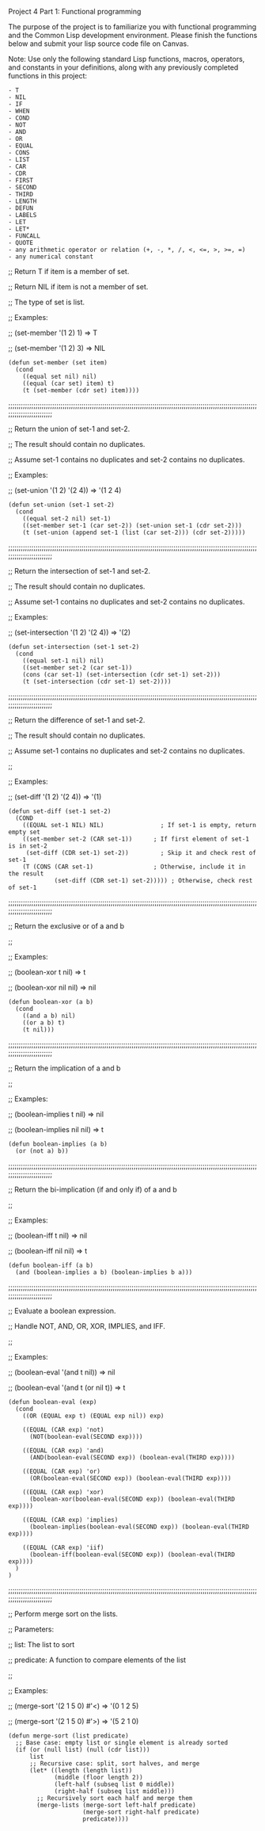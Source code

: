 Project 4 Part 1: Functional programming

The purpose of the project is to familiarize you with functional programming and the Common Lisp development environment. Please finish the functions below and submit your lisp source code file on Canvas.

Note: Use only the following standard Lisp functions, macros, operators, and constants in your definitions, along with any previously completed functions in this project:

    - T
    - NIL
    - IF
    - WHEN
    - COND
    - NOT
    - AND
    - OR
    - EQUAL
    - CONS
    - LIST
    - CAR
    - CDR
    - FIRST
    - SECOND
    - THIRD
    - LENGTH
    - DEFUN
    - LABELS
    - LET
    - LET*
    - FUNCALL
    - QUOTE
    - any arithmetic operator or relation (+, -, *, /, <, <=, >, >=, =)
    - any numerical constant


;; Return T if item is a member of set.

;; Return NIL if item is not a member of set.

;; The type of set is list.

;; Examples:

;; (set-member '(1 2) 1) => T

;; (set-member '(1 2) 3) =>  NIL
```
(defun set-member (set item)
  (cond
    ((equal set nil) nil)
    ((equal (car set) item) t)
    (t (set-member (cdr set) item))))
```
;;;;;;;;;;;;;;;;;;;;;;;;;;;;;;;;;;;;;;;;;;;;;;;;;;;;;;;;;;;;;;;;;;;;;;;;;;;;;;;;;;;;;;;;;;;;;;;;;;;;;;;;;;;;;;;;;;;;;;;;;;;;;;;;;;;;;;;;;;;;

;; Return the union of set-1 and set-2.

;; The result should contain no duplicates.

;; Assume set-1 contains no duplicates and set-2 contains no duplicates.

;; Examples:

;; (set-union '(1 2) '(2 4)) => '(1 2 4)

```
(defun set-union (set-1 set-2)
  (cond
    ((equal set-2 nil) set-1) 
    ((set-member set-1 (car set-2)) (set-union set-1 (cdr set-2))) 
    (t (set-union (append set-1 (list (car set-2))) (cdr set-2)))))
```

;;;;;;;;;;;;;;;;;;;;;;;;;;;;;;;;;;;;;;;;;;;;;;;;;;;;;;;;;;;;;;;;;;;;;;;;;;;;;;;;;;;;;;;;;;;;;;;;;;;;;;;;;;;;;;;;;;;;;;;;;;;;;;;;;;;;;;;;;;;;

;; Return the intersection of set-1 and set-2.

;; The result should contain no duplicates.

;; Assume set-1 contains no duplicates and set-2 contains no duplicates.

;; Examples:

;; (set-intersection '(1 2) '(2 4)) => '(2)
```
(defun set-intersection (set-1 set-2)
  (cond 
    ((equal set-1 nil) nil) 
    ((set-member set-2 (car set-1)) 
    (cons (car set-1) (set-intersection (cdr set-1) set-2))) 
    (t (set-intersection (cdr set-1) set-2))))
```
;;;;;;;;;;;;;;;;;;;;;;;;;;;;;;;;;;;;;;;;;;;;;;;;;;;;;;;;;;;;;;;;;;;;;;;;;;;;;;;;;;;;;;;;;;;;;;;;;;;;;;;;;;;;;;;;;;;;;;;;;;;;;;;;;;;;;;;;;;;;

;; Return the difference of set-1 and set-2.

;; The result should contain no duplicates.

;; Assume set-1 contains no duplicates and set-2 contains no duplicates.

;;

;; Examples:

;;   (set-diff '(1 2) '(2 4)) => '(1)
```
(defun set-diff (set-1 set-2)
  (COND
    ((EQUAL set-1 NIL) NIL)                ; If set-1 is empty, return empty set
    ((set-member set-2 (CAR set-1))      ; If first element of set-1 is in set-2
     (set-diff (CDR set-1) set-2))         ; Skip it and check rest of set-1
    (T (CONS (CAR set-1)                 ; Otherwise, include it in the result
             (set-diff (CDR set-1) set-2))))) ; Otherwise, check rest of set-1
```
;;;;;;;;;;;;;;;;;;;;;;;;;;;;;;;;;;;;;;;;;;;;;;;;;;;;;;;;;;;;;;;;;;;;;;;;;;;;;;;;;;;;;;;;;;;;;;;;;;;;;;;;;;;;;;;;;;;;;;;;;;;;;;;;;;;;;;;;;;;;

;; Return the exclusive or of a and b

;;

;; Examples:

;;  (boolean-xor t nil) => t

;;  (boolean-xor nil nil) => nil
```
(defun boolean-xor (a b)
  (cond
    ((and a b) nil)
    ((or a b) t)
    (t nil)))
```
;;;;;;;;;;;;;;;;;;;;;;;;;;;;;;;;;;;;;;;;;;;;;;;;;;;;;;;;;;;;;;;;;;;;;;;;;;;;;;;;;;;;;;;;;;;;;;;;;;;;;;;;;;;;;;;;;;;;;;;;;;;;;;;;;;;;;;;;;;;;

;; Return the implication of a and b

;;

;; Examples:

;;  (boolean-implies t nil) => nil

;;  (boolean-implies nil nil) => t
```
(defun boolean-implies (a b)
  (or (not a) b))
```
;;;;;;;;;;;;;;;;;;;;;;;;;;;;;;;;;;;;;;;;;;;;;;;;;;;;;;;;;;;;;;;;;;;;;;;;;;;;;;;;;;;;;;;;;;;;;;;;;;;;;;;;;;;;;;;;;;;;;;;;;;;;;;;;;;;;;;;;;;;;

;; Return the bi-implication (if and only if) of a and b

;;

;; Examples:

;;  (boolean-iff t nil) => nil

;;  (boolean-iff nil nil) => t
```
(defun boolean-iff (a b)
  (and (boolean-implies a b) (boolean-implies b a)))
```
;;;;;;;;;;;;;;;;;;;;;;;;;;;;;;;;;;;;;;;;;;;;;;;;;;;;;;;;;;;;;;;;;;;;;;;;;;;;;;;;;;;;;;;;;;;;;;;;;;;;;;;;;;;;;;;;;;;;;;;;;;;;;;;;;;;;;;;;;;;;

;; Evaluate a boolean expression.

;; Handle NOT, AND, OR, XOR, IMPLIES, and IFF.

;;

;; Examples:

;;  (boolean-eval '(and t nil)) => nil

;;  (boolean-eval '(and t (or nil t)) => t
```
(defun boolean-eval (exp)
  (cond
    ((OR (EQUAL exp t) (EQUAL exp nil)) exp)

    ((EQUAL (CAR exp) 'not) 
      (NOT(boolean-eval(SECOND exp))))

    ((EQUAL (CAR exp) 'and) 
      (AND(boolean-eval(SECOND exp)) (boolean-eval(THIRD exp))))

    ((EQUAL (CAR exp) 'or) 
      (OR(boolean-eval(SECOND exp)) (boolean-eval(THIRD exp))))

    ((EQUAL (CAR exp) 'xor) 
      (boolean-xor(boolean-eval(SECOND exp)) (boolean-eval(THIRD exp))))

    ((EQUAL (CAR exp) 'implies) 
      (boolean-implies(boolean-eval(SECOND exp)) (boolean-eval(THIRD exp))))

    ((EQUAL (CAR exp) 'iif) 
      (boolean-iff(boolean-eval(SECOND exp)) (boolean-eval(THIRD exp))))
  )
)
```
;;;;;;;;;;;;;;;;;;;;;;;;;;;;;;;;;;;;;;;;;;;;;;;;;;;;;;;;;;;;;;;;;;;;;;;;;;;;;;;;;;;;;;;;;;;;;;;;;;;;;;;;;;;;;;;;;;;;;;;;;;;;;;;;;;;;;;;;;;;;

;; Perform merge sort on the lists.

;; Parameters:

;;   list: The list to sort

;;   predicate: A function to compare elements of the list

;;

;; Examples:

;;     (merge-sort '(2 1 5 0) #'<) => '(0 1 2 5)

;;     (merge-sort '(2 1 5 0) #'>) => '(5 2 1 0)
````
(defun merge-sort (list predicate)
  ;; Base case: empty list or single element is already sorted
  (if (or (null list) (null (cdr list)))
      list
      ;; Recursive case: split, sort halves, and merge
      (let* ((length (length list))
             (middle (floor length 2))
             (left-half (subseq list 0 middle))
             (right-half (subseq list middle)))
        ;; Recursively sort each half and merge them
        (merge-lists (merge-sort left-half predicate)
                     (merge-sort right-half predicate)
                     predicate))))
